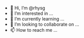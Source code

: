 - 👋 Hi, I’m @rhysg
- 👀 I’m interested in ...
- 🌱 I’m currently learning ...
- 💞️ I’m looking to collaborate on ...
- 📫 How to reach me ...

<!---
rhysg/rhysg is a ✨ special ✨ repository because its `README.md` (this file) appears on your GitHub profile.
You can click the Preview link to take a look at your changes.
--->
